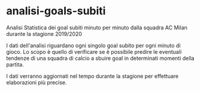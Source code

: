 # analisi-goals-subiti
Analisi Statistica dei goal subiti minuto per minuto dalla squadra AC Milan durante la stagione 2019/2020

I dati dell'analisi riguardano ogni singolo goal subito per ogni minuto di gioco. Lo scopo è quello di verificare se è possibile predire le eventuali tendenze di una squadra di calcio a sbuire goal in determinati momenti della partita.

I dati verranno aggiornati nel tempo durante la stagione per effettuare elaborazioni più precise.
